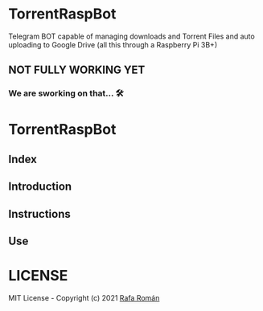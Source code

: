 # TorrentRaspBot
Telegram BOT capable of managing downloads and Torrent Files and auto uploading to Google Drive (all this through a Raspberry Pi 3B+)

## NOT FULLY WORKING YET
### We are sworking on that... 🛠

# **TorrentRaspBot**

## **Index**

## **Introduction**


## **Instructions**

## **Use**

# LICENSE 

MIT License - Copyright (c) 2021 [Rafa Román](https://github.com/rafaroman18)
